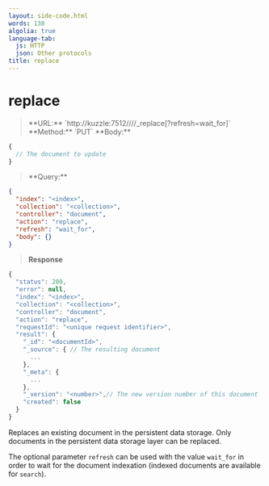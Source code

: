 ```yaml
---
layout: side-code.html
words: 138
algolia: true
language-tab:
  js: HTTP
  json: Other protocols
title: replace
---
```


# replace


<blockquote class="js">
<p>
**URL:** `http://kuzzle:7512/<index>/<collection>/<documentId>/_replace[?refresh=wait_for]`  
**Method:** `PUT`  
**Body:**
</p>
</blockquote>


```js
{
  // The document to update
}
```


<blockquote class="json">
<p>
**Query:**
</p>
</blockquote>


```json
{
  "index": "<index>",
  "collection": "<collection>",
  "controller": "document",
  "action": "replace",
  "refresh": "wait_for",
  "body": {}
}
```

>**Response**

```javascript
{
  "status": 200,
  "error": null,
  "index": "<index>",
  "collection": "<collection>",
  "controller": "document",
  "action": "replace",
  "requestId": "<unique request identifier>",
  "result": {
    "_id": "<documentId>",
    "_source": { // The resulting document
      ...
    },
    "_meta": {
      ...
    },
    "_version": "<number>",// The new version number of this document
    "created": false
  }
}
```

Replaces an existing document in the persistent data storage.
Only documents in the persistent data storage layer can be replaced.

The optional parameter `refresh` can be used
with the value `wait_for` in order to wait for the document indexation (indexed documents are available for `search`).
